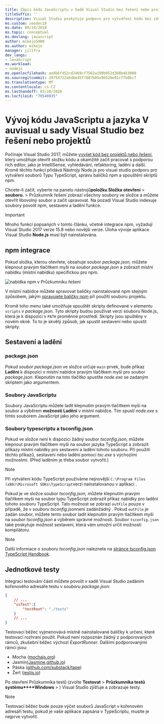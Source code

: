 ```yaml
---
title: Zápis kódu JavaScriptu v Sadě Visual Studio bez řešení nebo projektu
titleSuffix: ''
description: Visual Studio poskytuje podporu pro vytváření kódu bez závislosti na souboru projektu nebo souboru řešení
ms.custom: seodec18
ms.date: 09/24/2018
ms.topic: conceptual
ms.devlang: javascript
author: mikejo5000
ms.author: mikejo
manager: jillfra
dev_langs:
- JavaScript
ms.workload:
- nodejs
ms.openlocfilehash: ae8b6fd52cd2469cf7562a199b952d388b463089
ms.sourcegitcommit: 2975d722a6d6e45f7887b05e9b526e91cffb0bcf
ms.translationtype: MT
ms.contentlocale: cs-CZ
ms.lasthandoff: 03/20/2020
ms.locfileid: "79549935"
---
```

# <a name="develop-javascript-and-typescript-code-in-visual-studio-without-solutions-or-projects"></a>Vývoj kódu JavaScriptu a jazyka V auvisual u sady Visual Studio bez řešení nebo projektů

Počínaje Visual Studio 2017, můžete [vyvíjet kód bez projektů nebo řešení](../ide/develop-code-in-visual-studio-without-projects-or-solutions.md), který umožňuje otevřít složku kódu a okamžitě začít pracovat s podporou rich editor, jako je IntelliSense, vyhledávání, refaktoring, ladění a další. Kromě těchto funkcí přidává Nástrojy Node.js pro visual studio podporu pro vytváření souborů Typu TypeScript, správu balíčků npm a spouštění skriptů npm.

Chcete-li začít, vyberte na panelu nástrojů**položku Složka** **otevření** >  **souboru.** >  Průzkumník řešení zobrazí všechny soubory ve složce a můžete otevřít libovolný soubor a začít upravovat. Na pozadí Visual Studio indexuje soubory povolit npm, sestavení a ladění funkce.

> [!IMPORTANT]
> Mnoho funkcí popsaných v tomto článku, včetně integrace npm, vyžadují Visual Studio 2017 verze 15.8 nebo novější verze. Úloha vývoje aplikace Visual Studio **Node.js** musí být nainstalována.

## <a name="npm-integration"></a>npm integrace

Pokud složka, kterou otevřete, obsahuje soubor *package.json,* můžete klepnout pravým tlačítkem myši na *soubor package.json* a zobrazit místní nabídku (místní nabídku) specifickou pro npm.

![nabídka npm v Průzkumníku řešení](../javascript/media/solution-explorer-npm-ctx.png)

V místní nabídce můžete spravovat balíčky nainstalované npm stejným způsobem, jakým [spravujete balíčky npm](npm-package-management.md) při použití souboru projektu.

Kromě toho menu také umožňuje spouštět skripty definované v elementu `scripts` v *package.json*. Tyto skripty budou používat verzi souboru Node.js, která je k dispozici v `PATH` proměnné prostředí. Skripty jsou spuštěny v novém okně. To to je skvělý způsob, jak spustit sestavení nebo spustit skripty.

## <a name="build-and-debug"></a>Sestavení a ladění

### <a name="packagejson"></a>package.json
Pokud *soubor package.json* ve složce určuje `main` prvek, bude příkaz **Ladění** k dispozici v místní nabídce pravým tlačítkem myši pro soubor *package.json*.
Klepnutím na toto tlačítko spustíte *node.exe* se zadaným skriptem jako argumentem.

### <a name="javascript-files"></a>Soubory JavaScriptu
Soubory JavaScriptu můžete ladit klepnutím pravým tlačítkem myši na soubor a výběrem **možnosti Ladění** v místní nabídce. Tím spustí *node.exe* s tímto souborem JavaScript jako jeho argument.

### <a name="typescript-files-and-tsconfigjson"></a>Soubory typescriptu a tsconfig.json
Pokud ve složce není k dispozici žádný soubor *tsconfig.json,* můžete klepnout pravým tlačítkem myši na soubor jazyka TypeScript a zobrazit příkazy místní nabídky pro sestavení a ladění tohoto souboru. Při použití těchto příkazů, sestavení nebo ladění pomocí *tsc.exe* s výchozími možnostmi. (Před laděním je třeba soubor vytvořit.)

> [!NOTE]
> Při vytváření kódu TypeScript používáme nejnovější `C:\Program Files (x86)\Microsoft SDKs\TypeScript`verzi nainstalovanou v aplikaci .

Pokud je ve složce soubor *tsconfig.json,* můžete klepnutím pravým tlačítkem myši na soubor typu TypeScript zobrazit příkaz nabídky pro ladění tohoto souboru TypeScript. Tato možnost se zobrazí `outFile` pouze v případě, že v *souboru tsconfig.json*není zadánžádný . Pokud `outFile` je zadán soubor, můžete tento soubor ladit klepnutím pravým tlačítkem myši na *soubor tsconfig.json* a výběrem správné možnosti. Soubor `tsconfig.json` také poskytuje možnost sestavení, která vám umožní určit možnosti kompilátoru.

> [!NOTE]
> Další informace o *souboru tsconfig.json* naleznete na [stránce tsconfig.json TypeScript Handbook](https://www.typescriptlang.org/docs/handbook/tsconfig-json.html).

## <a name="unit-tests"></a>Jednotkové testy
Integraci testování částí můžete povolit v sadě Visual Studio zadáním kořenového adresáře testu v *souboru package.json*:

```json
{
    // ...
    "vsTest":{
        "testRoot": "./tests"
    }
    // ...
}
```

Testovací běžec vyjmenovává místně nainstalované balíčky k určení, které testovací rozhraní použít.
Pokud není rozpoznán žádný z podporovaných rámců, zkušební běžec výchozí *ExportRunner*. Dalšími podporovanými rámci jsou:
* Mocha ([mochajs.org](https://mochajs.org/))
* Jasmín[(Jasmine.github.io](https://jasmine.github.io/))
* Páska ([github.com/substack/tape](https://github.com/substack/tape))
* Žert ([jestjs.io](https://jestjs.io/))

Po otevření Průzkumníka testů (zvolte **Testovat** > **Průzkumníka testů systému****Windows** > ) Visual Studio zjišťuje a zobrazuje testy.

> [!NOTE]
> Testovací běžec bude pouze výčet souborů JavaScript v kořenovém adresáři testu, pokud je vaše aplikace zapsána v TypeScriptu, musíte je nejprve vytvořit.
